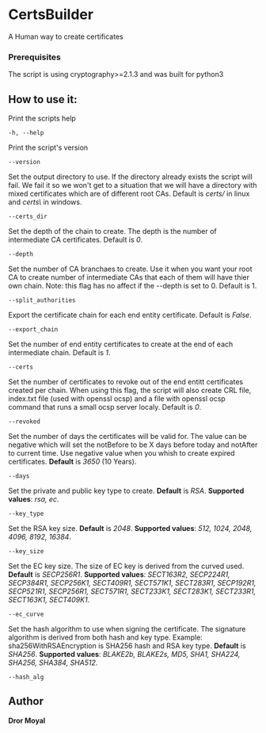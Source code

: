 # CertsBuilder
A Human way to create certificates

### Prerequisites
The script is using cryptography>=2.1.3 and was built for python3

## How to use it:
Print the scripts help
```
-h, --help
```

Print the script's version
```
--version
```

Set the output directory to use. If the directory already exists the script will fail.
We fail it so we won't get to a situation that we will have a directory with mixed certificates
which are of different root CAs. 
Default is *certs/* in linux and *certs\\* in windows.
```
--certs_dir
```

Set the depth of the chain to create. The depth is the number of intermediate CA certificates.
Default is *0*.
```
--depth
```

Set the number of CA branchaes to create. Use it when you want your root CA to create number
of intermediate CAs that each of them will have thier own chain. Note: this flag has no affect 
if the --depth is set to 0.
Default is 1.
```
--split_authorities
```

Export the certificate chain for each end entity certificate.
Default is *False*.
```
--export_chain
```

Set the number of end entity certificates to create at the end of each intermediate chain.
Default is *1*.
```
--certs
```

Set the number of certificates to revoke out of the end entitt certificates created per chain.
When using this flag, the script will also create CRL file, index.txt file (used with openssl ocsp)
and a file with openssl ocsp command that runs a small ocsp server localy.
Default is *0*.
```
--revoked
```

Set the number of days the certificates will be valid for. The value can be negative which will set the
notBefore to be X days before today and notAfter to current time. Use negative value when you whish to 
create expired certificates.
**Default** is *3650* (10 Years).
```
--days
```

Set the private and public key type to create.
**Default** is *RSA*. 
**Supported values**: *rsa, ec*.
```
--key_type
```

Set the RSA key size.
**Default** is *2048*. 
**Supported values**: *512, 1024, 2048, 4096, 8192, 16384*.
```
--key_size
```

Set the EC key size. The size of EC key is derived from the curved used.
**Default** is *SECP256R1*. 
**Supported values**: 
  *SECT163R2, SECP224R1, SECP384R1, SECP256K1, SECT409R1, SECT571K1, SECT283R1, SECP192R1,
  SECP521R1, SECP256R1, SECT571R1, SECT233K1, SECT283K1, SECT233R1, SECT163K1, SECT409K1*.
```
--ec_curve
```

Set the hash algorithm to use when signing the certificate. 
The signature algorithm is derived from both hash and key type. 
Example: sha256WithRSAEncryption is SHA256 hash and RSA key type.
**Default** is *SHA256*.
**Supported values**: *BLAKE2b, BLAKE2s, MD5, SHA1, SHA224, SHA256, SHA384, SHA512*.
```
--hash_alg
```

## Author
**Dror Moyal**
